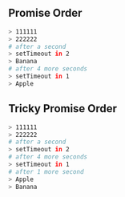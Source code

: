 ## Promise Order

```sh
> 111111
> 222222
# after a second
> setTimeout in 2
> Banana
# after 4 more seconds
> setTimeout in 1
> Apple
```

## Tricky Promise Order

```sh
> 111111
> 222222
# after a second
> setTimeout in 2
# after 4 more seconds
> setTimeout in 1
# after 1 more second
> Apple
> Banana
```
